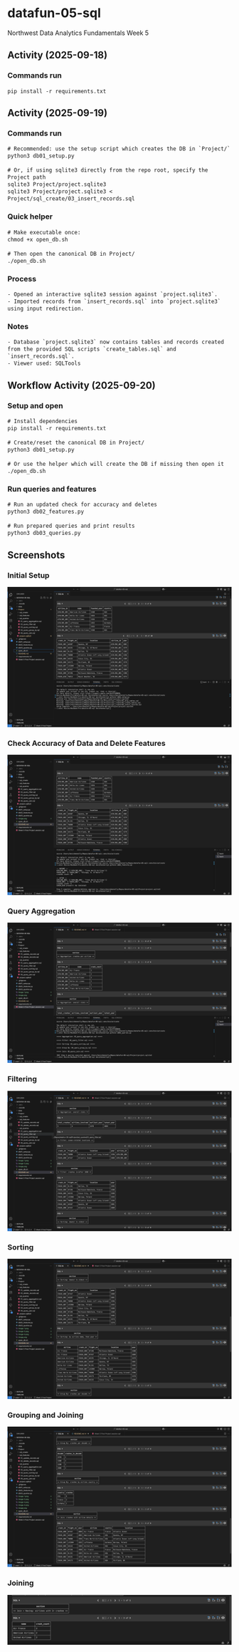 # datafun-05-sql
Northwest Data Analytics Fundamentals Week 5

## Activity (2025-09-18)

### Commands run
```
pip install -r requirements.txt
```

## Activity (2025-09-19)

### Commands run
```
# Recommended: use the setup script which creates the DB in `Project/`
python3 db01_setup.py

# Or, if using sqlite3 directly from the repo root, specify the Project path
sqlite3 Project/project.sqlite3
sqlite3 Project/project.sqlite3 < Project/sql_create/03_insert_records.sql
```

### Quick helper
```
# Make executable once:
chmod +x open_db.sh

# Then open the canonical DB in Project/
./open_db.sh
```

### Process
```
- Opened an interactive sqlite3 session against `project.sqlite3`.
- Imported records from `insert_records.sql` into `project.sqlite3` using input redirection.
```

### Notes
```
- Database `project.sqlite3` now contains tables and records created from the provided SQL scripts `create_tables.sql` and `insert_records.sql`.
- Viewer used: SQLTools
```

## Workflow Activity (2025-09-20)

### Setup and open
```
# Install dependencies
pip install -r requirements.txt

# Create/reset the canonical DB in Project/
python3 db01_setup.py

# Or use the helper which will create the DB if missing then open it
./open_db.sh
```

### Run queries and features
```
# Run an updated check for accuracy and deletes
python3 db02_features.py

# Run prepared queries and print results
python3 db03_queries.py
```

## Screenshots

### Initial Setup
![Initial Setup](./images/image.png)

### Check Accuracy of Data and Delete Features
![Update/Delete Features](./images/image-1.png)

### Query Aggregation
![Before/After Snapshots](./images/image-2.png)

### Filtering
![Query Results](./images/image-3.png)

### Sorting
![Features Demo](./images/image-4.png)

### Grouping and Joining
![Aggregated Queries](./images/image-5.png)

### Joining
![test](./images/image-6.png)